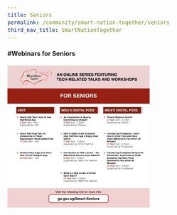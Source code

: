 ```yaml
---
title: Seniors
permalink: /community/smart-nation-together/seniors
third_nav_title: SmartNationTogether
---
```

#### **\#Webinars for Seniors**  
![Alt text for image on Isomer site](/images/snt/seniors-sept.jpeg)